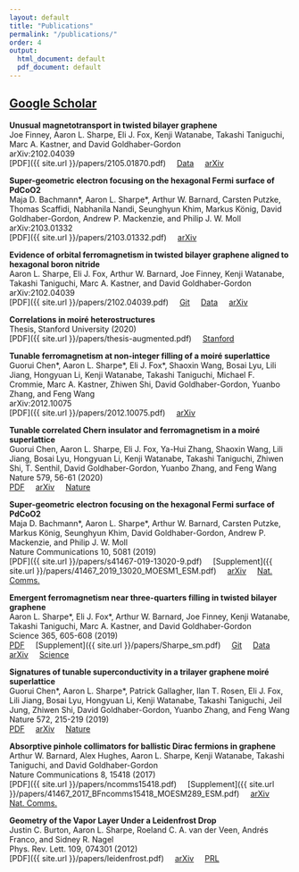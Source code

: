 ```yaml
---
layout: default
title: "Publications"
permalink: "/publications/"
order: 4
output:
  html_document: default
  pdf_document: default
---
```

## [Google Scholar](https://scholar.google.com/citations?user=7LPtqEsAAAAJ&hl=en)

**Unusual magnetotransport in twisted bilayer graphene**  
Joe Finney, Aaron L. Sharpe, Eli J. Fox, Kenji Watanabe, Takashi Taniguchi, Marc A. Kastner, and David Goldhaber-Gordon  
arXiv:2102.04039  
[PDF]({{ site.url }}/papers/2105.01870.pdf) &nbsp; &nbsp;
[Data](https://github.com/spxtr/noblehierarch) &nbsp; &nbsp;
[arXiv](https://arxiv.org/abs/2105.01870) &nbsp; &nbsp;

**Super-geometric electron focusing on the hexagonal Fermi surface of PdCoO2**  
Maja D. Bachmann\*, Aaron L. Sharpe\*, Arthur W. Barnard, Carsten Putzke, Thomas Scaffidi, Nabhanila Nandi, Seunghyun Khim, Markus König, David Goldhaber-Gordon, Andrew P. Mackenzie, and Philip J. W. Moll  
arXiv:2103.01332  
[PDF]({{ site.url }}/papers/2103.01332.pdf) &nbsp; &nbsp;
[arXiv](https://arxiv.org/abs/2103.01332) &nbsp; &nbsp;

**Evidence of orbital ferromagnetism in twisted bilayer graphene aligned to hexagonal boron nitride**  
Aaron L. Sharpe, Eli J. Fox, Arthur W. Barnard, Joe Finney, Kenji Watanabe, Takashi Taniguchi, Marc A. Kastner, and David Goldhaber-Gordon  
arXiv:2102.04039  
[PDF]({{ site.url }}/papers/2102.04039.pdf) &nbsp; &nbsp;
[Git](https://github.com/aaronsharpe/publication_archives/tree/main/evidence%20of%20orbital%20ferromagnetism%20in%20twisted%20bilayer%20graphene%20aligned%20to%20hexagonal%20boron%20nitride) &nbsp; &nbsp;
[Data](https://purl.stanford.edu/dq349wz5558) &nbsp; &nbsp;
[arXiv](https://arxiv.org/abs/2102.04039) &nbsp; &nbsp;

**Correlations in moiré heterostructures**  
Thesis, Stanford University (2020)  
[PDF]({{ site.url }}/papers/thesis-augmented.pdf) &nbsp; &nbsp;
[Stanford](https://searchworks.stanford.edu/view/13753843)

**Tunable ferromagnetism at non-integer filling of a moiré superlattice**  
Guorui Chen\*, Aaron L. Sharpe\*, Eli J. Fox\*, Shaoxin Wang, Bosai Lyu, Lili Jiang, Hongyuan Li, Kenji Watanabe, Takashi Taniguchi, Michael F. Crommie, Marc A. Kastner, Zhiwen Shi, David Goldhaber-Gordon, Yuanbo Zhang, and Feng Wang  
arXiv:2012.10075  
[PDF]({{ site.url }}/papers/2012.10075.pdf) &nbsp; &nbsp;
[arXiv](https://arxiv.org/abs/2012.10075) &nbsp; &nbsp;

**Tunable correlated Chern insulator and ferromagnetism in a moiré superlattice**  
Guorui Chen, Aaron L. Sharpe, Eli J. Fox, Ya-Hui Zhang, Shaoxin Wang, Lili Jiang, Bosai Lyu, Hongyuan Li, Kenji Watanabe, Takashi Taniguchi, Zhiwen Shi, T. Senthil, David Goldhaber-Gordon, Yuanbo Zhang, and Feng Wang  
Nature 579, 56-61 (2020)  
[PDF](https://rdcu.be/ceyMw) &nbsp; &nbsp;
[arXiv](https://arxiv.org/abs/1905.06535) &nbsp; &nbsp;
[Nature](https://www.nature.com/articles/s41586-020-2049-7)

**Super-geometric electron focusing on the hexagonal Fermi surface of PdCoO2**  
Maja D. Bachmann\*, Aaron L. Sharpe\*, Arthur W. Barnard, Carsten Putzke, Markus König, Seunghyun Khim, David Goldhaber-Gordon, Andrew P. Mackenzie, and Philip J. W. Moll  
Nature Communications 10, 5081 (2019)  
[PDF]({{ site.url }}/papers/s41467-019-13020-9.pdf) &nbsp; &nbsp;
[Supplement]({{ site.url }}/papers/41467_2019_13020_MOESM1_ESM.pdf) &nbsp; &nbsp;
[arXiv](https://arxiv.org/abs/1902.03769) &nbsp; &nbsp;
[Nat. Comms.](https://www.nature.com/articles/s41467-019-13020-9)

**Emergent ferromagnetism near three-quarters filling in twisted bilayer graphene**  
Aaron L. Sharpe\*, Eli J. Fox\*, Arthur W. Barnard, Joe Finney, Kenji Watanabe, Takashi Taniguchi, Marc A. Kastner, and David Goldhaber-Gordon  
Science 365, 605-608 (2019)  
[PDF](https://ggg.stanford.edu/10.1126/science.aaw3780) &nbsp; &nbsp;
[Supplement]({{ site.url }}/papers/Sharpe_sm.pdf) &nbsp; &nbsp;
[Git](https://github.com/aaronsharpe/publication_archives/tree/main/emergent%20ferromagnetism%20near%20three-quarters%20filling%20in%20twisted%20bilayer%20graphene) &nbsp; &nbsp;
[Data](https://purl.stanford.edu/bg095cp1548) &nbsp; &nbsp;
[arXiv](https://arxiv.org/abs/1901.03520) &nbsp; &nbsp;
[Science](https://science.sciencemag.org/content/365/6453/605)

**Signatures of tunable superconductivity in a trilayer graphene moiré superlattice**  
Guorui Chen\*, Aaron L. Sharpe\*, Patrick Gallagher, Ilan T. Rosen, Eli J. Fox, Lili Jiang, Bosai Lyu,
Hongyuan Li, Kenji Watanabe, Takashi Taniguchi, Jeil Jung, Zhiwen Shi, David Goldhaber-Gordon,
Yuanbo Zhang, and Feng Wang  
Nature 572, 215-219 (2019)  
[PDF](https://rdcu.be/ceyL9) &nbsp; &nbsp;
[arXiv](https://arxiv.org/abs/1901.04621) &nbsp; &nbsp;
[Nature](https://www.nature.com/articles/s41586-019-1393-y)

**Absorptive pinhole collimators for ballistic Dirac fermions in graphene**  
Arthur W. Barnard, Alex Hughes, Aaron L. Sharpe, Kenji Watanabe, Takashi Taniguchi, and David Goldhaber-Gordon  
Nature Communications 8, 15418 (2017)  
[PDF]({{ site.url }}/papers/ncomms15418.pdf) &nbsp; &nbsp;
[Supplement]({{ site.url }}/papers/41467_2017_BFncomms15418_MOESM289_ESM.pdf) &nbsp; &nbsp;
[arXiv](https://arxiv.org/abs/1611.05155) &nbsp; &nbsp;
[Nat. Comms.](https://www.nature.com/articles/ncomms15418)

**Geometry of the Vapor Layer Under a Leidenfrost Drop**  
Justin C. Burton, Aaron L. Sharpe, Roeland C. A. van der Veen, Andrés Franco, and Sidney R. Nagel  
Phys. Rev. Lett. 109, 074301 (2012)  
[PDF]({{ site.url }}/papers/leidenfrost.pdf) &nbsp; &nbsp;
[arXiv](https://arxiv.org/abs/1202.2157) &nbsp; &nbsp;
[PRL](https://link.aps.org/doi/10.1103/PhysRevLett.109.074301)